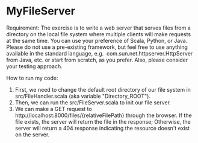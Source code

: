 # MyFileServer

Requirement: The exercise is to write a web server that serves files from a directory on the local file system where multiple clients will make requests at the same time. You can use your preference of Scala, Python, or Java. Please do not use a pre-existing framework, but feel free to use anything available in the standard language, e.g.  com.sun.net.httpserver.HttpServer from Java, etc. or start from scratch, as you prefer. Also, please consider your testing approach.

How to run my code:
1. First, we need to change the default root directory of our file system in src/FileHandler.scala (aka variable "Directory_ROOT").
2. Then, we can run the src/FileServer.scala to init our file server.
3. We can make a GET request to http://localhost:8000/files/{relativeFilePath} through the browser. If the file exists, the server will return the file in the response; Otherwise, the server will return a 404 response indicating the resource doesn't exist on the server.
